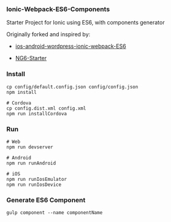 ### Ionic-Webpack-ES6-Components

Starter Project for Ionic using ES6, with components generator

Originally forked and inspired by: 
* [ios-android-wordpress-ionic-webpack-ES6](https://github.com/shprink/ios-android-wordpress-ionic-webpack-ES6)

* [NG6-Starter](https://github.com/angular-class/NG6-starter)

 
### Install

```
cp config/default.config.json config/config.json
npm install

# Cordova
cp config.dist.xml config.xml
npm run installCordova
```

### Run

```
# Web
npm run devserver

# Android
npm run runAndroid

# iOS
npm run runIosEmulator
npm run runIosDevice
```

### Generate ES6 Component

```
gulp component --name componentName

```

